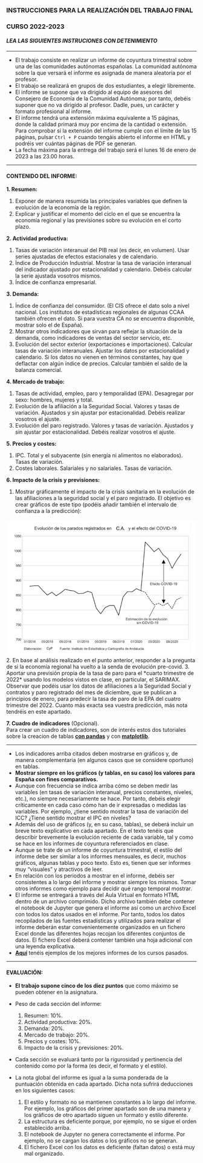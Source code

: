 ### INSTRUCCIONES PARA LA REALIZACIÓN DEL TRABAJO FINAL

### CURSO 2022-2023

#### *LEA LAS SIGUIENTES INSTRUCIONES CON DETENIMIENTO*
---
* El trabajo consiste en realizar un informe de coyuntura trimestral sobre una de las comunidades autónomas españolas. La comunidad autónoma sobre la que versará el informe es asignada de manera aleatoria por el profesor.
* El trabajo se realizará en grupos de dos estudiantes, a elegir libremente.
* El informe se supone que va dirigido al equipo de asesores del Consejero de Economía de la Comunidad Autónoma; por tanto, debéis suponer que no va dirigido al profesor. Dadle, pues, un carácter y formato profesional al informe.
* El informe tendrá una extensión máxima equivalente a 15 páginas, donde la calidad primará muy por encima de la cantidad o extensión. Para comprobar si la extensión del informe cumple con el límite de las 15 páginas, pulsar ```Ctrl + P``` cuando tengáis abierto el informe en HTML y podréis ver cuántas páginas de PDF se generan.
* La fecha máxima para la entrega del trabajo será el lunes 16 de enero de 2023 a las 23.00 horas.
  
---
#### CONTENIDO DEL INFORME:
**1. Resumen:**
  1. Exponer de manera resumida las principales variables que definen la evolución de la economía de la región.
  2. Explicar y justificar el momento del ciclo en el que se encuentra la economía regional y las previsiones sobre su evolución en el corto plazo.

**2. Actividad productiva:**
  1. Tasas de variación interanual del PIB real (es decir, en volumen). Usar series ajustadas de efectos estacionales y de calendario.
  2. Índice de Producción Industrial. Mostrar la tasa de variación interanual del indicador ajustado por estacionalidad y calendario. Debéis calcular la serie ajustada vosotros mismos.
  3. Índice de confianza empresarial.

**3. Demanda:**
  1. Índice de confianza del consumidor. (El CIS ofrece el dato solo a nivel nacional. Los institutos de estadísticas regionales de algunas CCAA también ofrecen el dato. Si para vuestra CA no se encuentra disponible, mostrar solo el de España).
  2. Mostrar otros indicadores que sirvan para reflejar la situación de la demanda, como indicadores de ventas del sector servicio, etc.
  3. Evolución del sector exterior (exportaciones e importaciones). Calcular tasas de variación interanuales. Ajustar los datos por estacionalidad y calendario. Si los datos no vienen en términos constantes, hay que deflactar con algún índice de precios. Calcular también el saldo de la balanza comercial.

**4. Mercado de trabajo:**
  1. Tasas de actividad, empleo, paro y temporalidad (EPA). Desagregar por sexo: hombres, mujeres y total.
  2. Evolución de la afiliación a la Seguridad Social. Valores y tasas de variación. Ajustados y sin ajustar por estacionalidad. Debéis realizar vosotros el ajuste.
  3. Evolución del paro registrado. Valores y tasas de variación. Ajustados y sin ajustar por estacionalidad. Debéis realizar vosotros el ajuste.

**5. Precios y costes:**
  1. IPC. Total y el subyacente (sin energía ni alimentos no elaborados). Tasas de variación.
  2. Costes laborales. Salariales y no salariales. Tasas de variación.

**6. Impacto de la crisis y previsiones:**
  1. Mostrar gráficamente el impacto de la crisis sanitaria en la evolución de las afiliaciones a la seguridad social y el paro registrado. El objetivo es crear gráficos de este tipo (podéis añadir también el intervalo de confianza a la predicción):  
  <img src="images/informe_final_imagen1.jpg" alt="drawing" width="550"/>  
  2. En base al análisis realizado en el punto anterior, responder a la pregunta de si la economía regional ha vuelto a la senda de evolución pre-covid.  
  3. Aportar una previsión propia de la tasa de paro para el *cuarto trimestre de 2022* usando los modelos vistos en clase, en particular, el SARIMAX. Observar que podéis usar los datos de afiliaciones a la Seguridad Social y contratos y paro registrado del mes de diciembre, que se publican a principios de enero, para predecir la tasa de paro de la EPA del cuatro trimestre del 2022. Cuanto más exacta sea vuestra predicción, más nota tendréis en este apartado.  
    
**7. Cuadro de indicadores** (Opcional).  
  Para crear un cuadro de indicadores, son de interés estos dos tutoriales sobre la creacion de tablas [**con pandas**](https://pandas.pydata.org/docs/user_guide/style.html) y con [**matplotlib**](https://matplotlib.org/matplotblog/posts/how-to-create-custom-tables/).
  
---
* Los indicadores arriba citados deben mostrarse en gráficos y, de manera complementaria (en algunos casos que se considere oportuno) en tablas.
* **Mostrar siempre en los gráficos (y tablas, en su caso) los valores para España con fines comparativos.**
* Aunque con frecuencia se indica arriba cómo se deben medir las variables (en tasas de variación interanual, precios constantes, niveles, etc.), no siempre necesariamente se hace. Por tanto, debéis elegir críticamente en cada caso cómo han de ir expresadas o medidas las variables. Por ejemplo, ¿tiene sentido mostrar la tasa de variación del ICC? ¿Tiene sentido mostrar el IPC en niveles?
* Además del uso de gráficos (y, en su caso, tablas), se deberá incluir un breve texto explicativo en cada apartado. En el texto tenéis que describir brevemente la evolución reciente de cada variable, tal y como se hace en los informes de coyuntura referenciados en clase.
* Aunque se trate de un informe de coyuntura trimestral, el estilo del informe debe ser similar a los informes mensuales, es decir, muchos gráficos, algunas tablas y poco texto. Esto es, tienen que ser informes muy “visuales” y atractivos de leer.
* En relación con los periodos a mostrar en el informe, debéis ser consistentes a lo largo del informe y mostrar siempre los mismos. Tomar otros informes como ejemplo para decidir qué rango temporal mostrar.
* El informe se entregará a través del Aula Virtual en formato HTML dentro de un archivo comprimido. Dicho archivo también debe contener el notebook de Jupyter que genera el informe así como un archivo Excel con todos los datos usados en el informe. Por tanto, todos los datos recopilados de las fuentes estadísticas y utilizados para realizar el informe deberán estar convenientemente organizados en un fichero Excel donde las diferentes hojas recojan los diferentes conjuntos de datos. El fichero Excel deberá contener también una hoja adicional con una leyenda explicativa.
* [**Aquí**](https://otoperalias.github.io/Coyuntura/) tenéis ejemplos de los mejores informes de los cursos pasados.
  
---
#### **EVALUACIÓN**:
* **El trabajo supone cinco de los diez puntos** que como máximo se pueden obtener en la asignatura. 
* Peso de cada sección del informe:
  1. Resumen: 10%.
  2. Actividad productiva: 20%.
  3. Demanda: 20%.
  4. Mercado de trabajo: 20%.
  5. Precios y costes: 10%.
  6. Impacto de la crisis y previsiones: 20%.

* Cada sección se evaluará tanto por la rigurosidad y pertinencia del contenido como por la forma (es decir, el formato y el estilo). 
* La nota global del informe es igual a la suma ponderada de la puntuación obtenida en cada apartado. Dicha nota sufrirá deducciones en los siguientes casos:  
  1. El estilo y formato no se mantienen constantes a lo largo del informe. Por ejemplo, los gráficos del primer apartado son de una manera y los gráficos de otro apartado siguen un formato y estilo diferente. 
  2. La estructura es deficiente porque, por ejemplo, no se sigue el orden establecido arriba.  
  3. El notebook de Jupyter no genera correctamente el informe. Por ejemplo, no se cargan los datos o los gráficos no se generan.  
  4. El fichero Excel con los datos es deficiente (faltan datos) o está muy mal organizado.  

